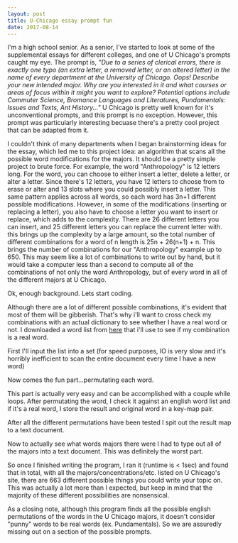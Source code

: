 ```yaml
---
layout: post
title: U-Chicago essay prompt fun
date: 2017-08-14
---
```

I'm a high school senior. As a senior, I've started to look at some of the supplemental essays for different colleges, and one of U Chicago's prompts caught my eye. The prompt is, *"Due to a series of clerical errors, there is exactly one typo (an extra letter, a removed letter, or an altered letter) in the name of every department at the University of Chicago. Oops! Describe your new intended major. Why are you interested in it and what courses or areas of focus within it might you want to explore? Potential options include Commuter Science, Bromance Languages and Literatures, Pundamentals: Issues and Texts, Ant History..."* U Chicago is pretty well known for it's unconventional prompts, and this prompt is no exception. However, this prompt was particularly interesting becuase there's a pretty cool project that can be adapted from it.

I couldn't think of many departments when I began brainstorming ideas for the essay, which led me to this project idea: an algorithm that scans all the possible word modifications for the majors. It should be a pretty simple project to brute force. For example, the word "Anthropology" is 12 letters long. For the word, you can choose to either insert a letter, delete a letter, or alter a letter. Since there's 12 letters, you have 12 letters to choose from to erase or alter and 13 slots where you could possibly insert a letter. This same pattern applies across all words, so each word has 3n+1 different possible modifications. However, in some of the modifications (inserting or replacing a letter), you also have to choose a letter you want to insert or replace, which adds to the complexity. There are 26 different letters you can insert, and 25 different letters you can replace the current letter with. this brings up the complexity by a large amount, so the total number of different combinations for a word of n length is 25n + 26(n+1) + n. This brings the number of combinations for our "Anthropology" example up to 650. This may seem like a lot of combinations to write out by hand, but it would take a computer less than a second to compute all of the combinations of not only the word Anthropology, but of every word in all of the different majors at U Chicago.

Ok, enough background. Lets start coding.

Although there are a lot of different possible combinations, it's evident that most of them will be gibberish. That's why i'll want to cross check my combinations with an actual dictionary to see whether I have a real word or not. I downloaded a word list from [here](https://code.google.com/archive/p/dotnetperls-controls/downloads) that i'll use to see if my combination is a real word.

First I'll input the list into a set (for speed purposes, IO is very slow and it's horribly inefficient to scan the entire document every time I have a new word)

Now comes the fun part...permutating each word.

This part is actually very easy and can be accomplished with a couple while loops. After permutating the word, I check it against an english word list and if it's a real word, I store the result and original word in a key-map pair.

After all the different permutations have been tested I spit out the result map to a text document.

Now to actually see what words majors there were I had to type out all of the majors into a text document. This was definitely the worst part.

So once I finished writing the program, I ran it (runtime is < 1sec) and found that in total, with all the majors/concentrations/etc. listed on U Chicago's site, there are 663 different possible things you could write your topic on. This was actually a lot more than I expected, but keep in mind that the majority of these different possibilities are nonsensical.

As a closing note, although this program finds all the possible english permutations of the words in the U Chicago majors, it doesn't consider "punny" words to be real words (ex. Pundamentals). So we are assuredly missing out on a section of the possible prompts.